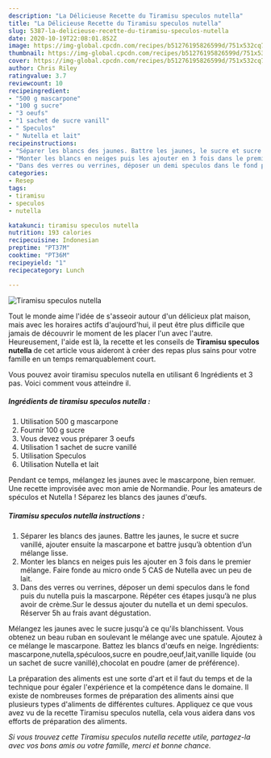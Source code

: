 ```yaml
---
description: "La Délicieuse Recette du Tiramisu speculos nutella"
title: "La Délicieuse Recette du Tiramisu speculos nutella"
slug: 5387-la-delicieuse-recette-du-tiramisu-speculos-nutella
date: 2020-10-19T22:08:01.852Z
image: https://img-global.cpcdn.com/recipes/b51276195826599d/751x532cq70/tiramisu-speculos-nutella-photo-principale-de-la-recette.jpg
thumbnail: https://img-global.cpcdn.com/recipes/b51276195826599d/751x532cq70/tiramisu-speculos-nutella-photo-principale-de-la-recette.jpg
cover: https://img-global.cpcdn.com/recipes/b51276195826599d/751x532cq70/tiramisu-speculos-nutella-photo-principale-de-la-recette.jpg
author: Chris Riley
ratingvalue: 3.7
reviewcount: 10
recipeingredient:
- "500 g mascarpone"
- "100 g sucre"
- "3 oeufs"
- "1 sachet de sucre vanill"
- " Speculos"
- " Nutella et lait"
recipeinstructions:
- "Séparer les blancs des jaunes. Battre les jaunes, le sucre et sucre vanillé, ajouter ensuite la mascarpone et battre jusqu’à obtention d’un mélange lisse."
- "Monter les blancs en neiges puis les ajouter en 3 fois dans le premier mélange. Faire fonde au micro onde 5 CAS de Nutella avec un peu de lait."
- "Dans des verres ou verrines, déposer un demi speculos dans le fond puis du nutella puis la mascarpone. Répéter ces étapes jusqu’à ne plus avoir de crème.Sur le dessus ajouter du nutella et un demi speculos. Réserver 5h au frais avant dégustation."
categories:
- Resep
tags:
- tiramisu
- speculos
- nutella

katakunci: tiramisu speculos nutella 
nutrition: 193 calories
recipecuisine: Indonesian
preptime: "PT37M"
cooktime: "PT36M"
recipeyield: "1"
recipecategory: Lunch

---
```



![Tiramisu speculos nutella](https://img-global.cpcdn.com/recipes/b51276195826599d/751x532cq70/tiramisu-speculos-nutella-photo-principale-de-la-recette.jpg)

Tout le monde aime l'idée de s'asseoir autour d'un délicieux plat maison, mais avec les horaires actifs d'aujourd'hui, il peut être plus difficile que jamais de découvrir le moment de les placer l'un avec l'autre. Heureusement, l'aide est là, la recette et les conseils de <strong> Tiramisu speculos nutella </strong> de cet article vous aideront à créer des repas plus sains pour votre famille en un temps remarquablement court.

<!--inarticleads1-->

Vous pouvez avoir tiramisu speculos nutella en utilisant 6 Ingrédients et 3 pas. Voici comment vous atteindre il.

##### Ingrédients de tiramisu speculos nutella :

1. Utilisation 500 g mascarpone
1. Fournir 100 g sucre
1. Vous devez vous préparer 3 oeufs
1. Utilisation 1 sachet de sucre vanillé
1. Utilisation  Speculos
1. Utilisation  Nutella et lait


Pendant ce temps, mélangez les jaunes avec le mascarpone, bien remuer. Une recette improvisée avec mon amie de Normandie. Pour les amateurs de spéculos et Nutella ! Séparez les blancs des jaunes d&#39;œufs. 

<!--inarticleads2-->

##### Tiramisu speculos nutella instructions :

1. Séparer les blancs des jaunes. Battre les jaunes, le sucre et sucre vanillé, ajouter ensuite la mascarpone et battre jusqu’à obtention d’un mélange lisse.
1. Monter les blancs en neiges puis les ajouter en 3 fois dans le premier mélange. Faire fonde au micro onde 5 CAS de Nutella avec un peu de lait.
1. Dans des verres ou verrines, déposer un demi speculos dans le fond puis du nutella puis la mascarpone. Répéter ces étapes jusqu’à ne plus avoir de crème.Sur le dessus ajouter du nutella et un demi speculos. Réserver 5h au frais avant dégustation.


Mélangez les jaunes avec le sucre jusqu&#39;à ce qu&#39;ils blanchissent. Vous obtenez un beau ruban en soulevant le mélange avec une spatule. Ajoutez à ce mélange le mascarpone. Battez les blancs d&#39;œufs en neige. Ingrédients: mascarpone,nutella,spéculoos,sucre en poudre,oeuf,lait,vanille liquide (ou un sachet de sucre vanillé),chocolat en poudre (amer de préférence). 

<!--inarticleads1-->

<p>
La préparation des aliments est une sorte d'art et il faut du temps et de la technique pour égaler l'expérience et la compétence dans le domaine. Il existe de nombreuses formes de préparation des aliments ainsi que plusieurs types d'aliments de différentes cultures. Appliquez ce que vous avez vu de la recette Tiramisu speculos nutella, cela vous aidera dans vos efforts de préparation des aliments.
</p>

<p>
<i>Si vous trouvez cette Tiramisu speculos nutella recette utile, partagez-la avec vos bons amis ou votre famille, merci et bonne chance.</i>
</p>
